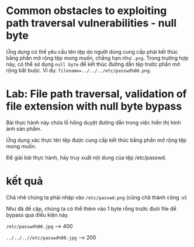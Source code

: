 # Common obstacles to exploiting path traversal vulnerabilities - null byte
Ứng dụng có thể yêu cầu tên tệp do người dùng cung cấp phải kết thúc bằng phần mở rộng tệp mong muốn, chẳng hạn như `.png`. Trong trường hợp này, có thể sử dụng `null byte` để kết thúc đường dẫn tệp trước phần mở rộng bắt buộc. Ví dụ: `filename=../../../etc/passwd%00.png`.
# Lab: File path traversal, validation of file extension with null byte bypass
Bài thực hành này chứa lỗ hổng duyệt đường dẫn trong việc hiển thị hình ảnh sản phẩm.

Ứng dụng xác thực tên tệp được cung cấp kết thúc bằng phần mở rộng tệp mong muốn.

Để giải bài thực hành, hãy truy xuất nội dung của tệp /etc/passwd.

# kết quả
Chả nhẽ chúng ta phải nhập vào `/etc/passwd.png` (cũng chã thành công :v) 

Như đã đề cập, chúng ta có thể thêm vào 1 byte rỗng trước đuôi file để bypass qua điều kiện này.

`/etc/passwd%00.jpg` --> 400

`../../..//etc/passwd%00.jpg` --> 200